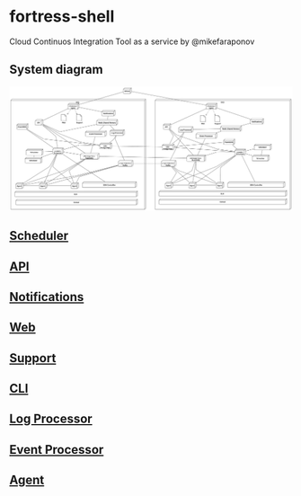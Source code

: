 # fortress-shell
Cloud Continuos Integration Tool as a service by @mikefaraponov
## System diagram
![Diagram](https://raw.githubusercontent.com/fortress-shell/fortress-shell/master/diagram.svg?sanitize=true)
## [Scheduler](https://github.com/fortress-shell/scheduler)
## [API](https://github.com/fortress-shell/manager)
## [Notifications](https://github.com/fortress-shell/notifications)
## [Web](https://github.com/fortress-shell/web)
## [Support](https://github.com/fortress-shell/support)
## [CLI](https://github.com/fortress-shell/cli)
## [Log Processor](https://github.com/fortress-shell/logs)
## [Event Processor](https://github.com/fortress-shell/bus)
## [Agent](https://github.com/fortress-shell/agent)
